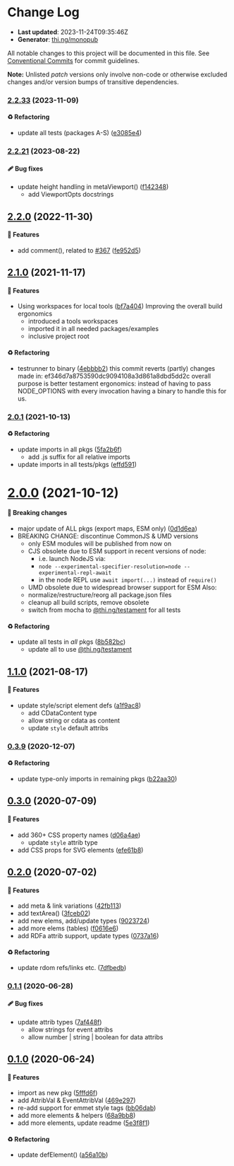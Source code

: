 # Change Log

- **Last updated**: 2023-11-24T09:35:46Z
- **Generator**: [thi.ng/monopub](https://thi.ng/monopub)

All notable changes to this project will be documented in this file.
See [Conventional Commits](https://conventionalcommits.org/) for commit guidelines.

**Note:** Unlisted _patch_ versions only involve non-code or otherwise excluded changes
and/or version bumps of transitive dependencies.

### [2.2.33](https://github.com/thi-ng/umbrella/tree/@thi.ng/hiccup-html@2.2.33) (2023-11-09)

#### ♻️ Refactoring

- update all tests (packages A-S) ([e3085e4](https://github.com/thi-ng/umbrella/commit/e3085e4))

### [2.2.21](https://github.com/thi-ng/umbrella/tree/@thi.ng/hiccup-html@2.2.21) (2023-08-22)

#### 🩹 Bug fixes

- update height handling in metaViewport() ([f142348](https://github.com/thi-ng/umbrella/commit/f142348))
  - add ViewportOpts docstrings

## [2.2.0](https://github.com/thi-ng/umbrella/tree/@thi.ng/hiccup-html@2.2.0) (2022-11-30)

#### 🚀 Features

- add comment(), related to [#367](https://github.com/thi-ng/umbrella/issues/367) ([fe952d5](https://github.com/thi-ng/umbrella/commit/fe952d5))

## [2.1.0](https://github.com/thi-ng/umbrella/tree/@thi.ng/hiccup-html@2.1.0) (2021-11-17)

#### 🚀 Features

- Using workspaces for local tools ([bf7a404](https://github.com/thi-ng/umbrella/commit/bf7a404))
  Improving the overall build ergonomics
  - introduced a tools workspaces
  - imported it in all needed packages/examples
  - inclusive project root

#### ♻️ Refactoring

- testrunner to binary ([4ebbbb2](https://github.com/thi-ng/umbrella/commit/4ebbbb2))
  this commit reverts (partly) changes made in:
  ef346d7a8753590dc9094108a3d861a8dbd5dd2c
  overall purpose is better testament ergonomics:
  instead of having to pass NODE_OPTIONS with every invocation
  having a binary to handle this for us.

### [2.0.1](https://github.com/thi-ng/umbrella/tree/@thi.ng/hiccup-html@2.0.1) (2021-10-13)

#### ♻️ Refactoring

- update imports in all pkgs ([5fa2b6f](https://github.com/thi-ng/umbrella/commit/5fa2b6f))
  - add .js suffix for all relative imports
- update imports in all tests/pkgs ([effd591](https://github.com/thi-ng/umbrella/commit/effd591))

# [2.0.0](https://github.com/thi-ng/umbrella/tree/@thi.ng/hiccup-html@2.0.0) (2021-10-12)

#### 🛑 Breaking changes

- major update of ALL pkgs (export maps, ESM only) ([0d1d6ea](https://github.com/thi-ng/umbrella/commit/0d1d6ea))
- BREAKING CHANGE: discontinue CommonJS & UMD versions
  - only ESM modules will be published from now on
  - CJS obsolete due to ESM support in recent versions of node:
    - i.e. launch NodeJS via:
    - `node --experimental-specifier-resolution=node --experimental-repl-await`
    - in the node REPL use `await import(...)` instead of `require()`
  - UMD obsolete due to widespread browser support for ESM
  Also:
  - normalize/restructure/reorg all package.json files
  - cleanup all build scripts, remove obsolete
  - switch from mocha to [@thi.ng/testament](https://github.com/thi-ng/umbrella/tree/main/packages/testament) for all tests

#### ♻️ Refactoring

- update all tests in _all_ pkgs ([8b582bc](https://github.com/thi-ng/umbrella/commit/8b582bc))
  - update all to use [@thi.ng/testament](https://github.com/thi-ng/umbrella/tree/main/packages/testament)

## [1.1.0](https://github.com/thi-ng/umbrella/tree/@thi.ng/hiccup-html@1.1.0) (2021-08-17)

#### 🚀 Features

- update style/script element defs ([a1f9ac8](https://github.com/thi-ng/umbrella/commit/a1f9ac8))
  - add CDataContent type
  - allow string or cdata as content
  - update `style` default attribs

### [0.3.9](https://github.com/thi-ng/umbrella/tree/@thi.ng/hiccup-html@0.3.9) (2020-12-07)

#### ♻️ Refactoring

- update type-only imports in remaining pkgs ([b22aa30](https://github.com/thi-ng/umbrella/commit/b22aa30))

## [0.3.0](https://github.com/thi-ng/umbrella/tree/@thi.ng/hiccup-html@0.3.0) (2020-07-09)

#### 🚀 Features

- add 360+ CSS property names ([d06a4ae](https://github.com/thi-ng/umbrella/commit/d06a4ae))
  - update `style` attrib type
- add CSS props for SVG elements ([efe61b8](https://github.com/thi-ng/umbrella/commit/efe61b8))

## [0.2.0](https://github.com/thi-ng/umbrella/tree/@thi.ng/hiccup-html@0.2.0) (2020-07-02)

#### 🚀 Features

- add meta & link variations ([42fb113](https://github.com/thi-ng/umbrella/commit/42fb113))
- add textArea() ([3fceb02](https://github.com/thi-ng/umbrella/commit/3fceb02))
- add new elems, add/update types ([9023724](https://github.com/thi-ng/umbrella/commit/9023724))
- add more elems (tables) ([f0616e6](https://github.com/thi-ng/umbrella/commit/f0616e6))
- add RDFa attrib support, update types ([0737a16](https://github.com/thi-ng/umbrella/commit/0737a16))

#### ♻️ Refactoring

- update rdom refs/links etc. ([7dfbedb](https://github.com/thi-ng/umbrella/commit/7dfbedb))

### [0.1.1](https://github.com/thi-ng/umbrella/tree/@thi.ng/hiccup-html@0.1.1) (2020-06-28)

#### 🩹 Bug fixes

- update attrib types ([7af448f](https://github.com/thi-ng/umbrella/commit/7af448f))
  - allow strings for event attribs
  - allow number | string | boolean for data attribs

## [0.1.0](https://github.com/thi-ng/umbrella/tree/@thi.ng/hiccup-html@0.1.0) (2020-06-24)

#### 🚀 Features

- import as new pkg ([5fffd6f](https://github.com/thi-ng/umbrella/commit/5fffd6f))
- add AttribVal & EventAttribVal ([469e297](https://github.com/thi-ng/umbrella/commit/469e297))
- re-add support for emmet style tags ([bb06dab](https://github.com/thi-ng/umbrella/commit/bb06dab))
- add more elements & helpers ([68a9bb8](https://github.com/thi-ng/umbrella/commit/68a9bb8))
- add more elements, update readme ([5e3f8f1](https://github.com/thi-ng/umbrella/commit/5e3f8f1))

#### ♻️ Refactoring

- update defElement() ([a56a10b](https://github.com/thi-ng/umbrella/commit/a56a10b))
